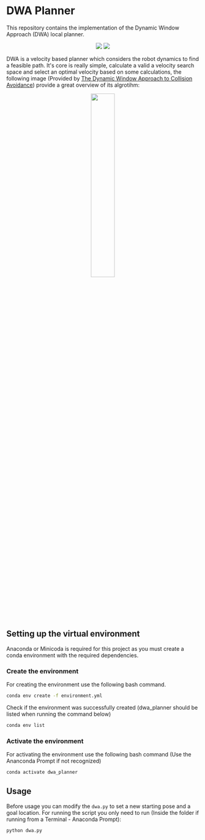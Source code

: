 # DWA Planner
This repository contains the implementation of the Dynamic Window Approach (DWA) local planner.


 <div class='' align='center'>
    <div class="" style="max-width: 35%;max-height: 35%;display: inline-block;">
        <img src="https://user-images.githubusercontent.com/49252525/123021565-ef1c5300-d399-11eb-8357-19dc2bc2b7ab.gif">
    </div>
    <div class="" style="max-width: 35%;max-height: 35%;display: inline-block;">
        <img src="https://user-images.githubusercontent.com/49252525/123020780-7963b780-d398-11eb-903c-6517e4269331.gif">
    </div> 
</div> 


DWA is a velocity based planner which considers the robot dynamics to find a feasible path. It's core is really simple, calculate a valid a velocity search space and select an optimal velocity based on some calculations, the following image (Provided by [The Dynamic Window Approach to Collision Avoidance](https://www.ri.cmu.edu/pub_files/pub1/fox_dieter_1997_1/fox_dieter_1997_1.pdf)) provide a great overview of its algrotihm:

<div align="center"><img src="https://user-images.githubusercontent.com/49252525/122049874-85ec7c80-cda8-11eb-92c7-5c9134a8b5c9.png" width="35%" height="35%"/></div>


## Setting up the virtual environment
Anaconda or Minicoda is required for this project as you must create a conda environment with the required dependencies.

### Create the environment
For creating the environment use the following bash command.
```bash
conda env create -f environment.yml
```

Check if the environment was successfully created (dwa_planner should be listed when running the command below)
```bash
conda env list
```

### Activate the environment
For activating the environment use the following bash command (Use the Ananconda Prompt if not recognized)
```bash
conda activate dwa_planner
```

## Usage
Before usage you can modify the `dwa.py` to set a new starting pose and a goal location. For running the script you only need to run (Inside the folder if running from a Terminal - Anaconda Prompt):
```bash
python dwa.py
```


